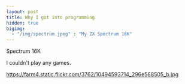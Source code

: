 ```yaml
---
layout: post
title: Why I got into programming
hidden: true
bigimg: 
  - "/img/spectrum.jpeg" : "My ZX Spectrum 16K"
---
```


Spectrum 16K

I couldn't play any games.

https://farm4.static.flickr.com/3762/10494593714_296e568505_b.jpg
